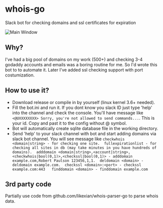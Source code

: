 # whois-go
 Slack bot for checking domains and ssl certificates for expiration 
 
![Main Window](https://i.imgur.com/1TbqKHo.png)

## Why?

I've had a big pool of domains on my work (500+) and checking 3-4 godaddy accounts and emails was a boring routine for me. So I'd wrote this bot to to automate it.
Later I've added ssl checking support with port costumization. 

## How to use it?

* Download release or compile in by yourself (linux kernel 3.6+ needed).
* Fill the bot.ini and run it. If you dont know you slack ID just type 'help' into the channel and check the console. You'll have message like ```<@UXXXXXXXX> Sorry, you're not allowed to send commands...```. This is your id. Copy and past it to the config without @ symbol. 
* Bot will automatically create sqlite database file in the working directory.
* Send 'help' to your slack channel with bot and start adding domains via slack bot channel. You will see message like ```checkwhois <domain|string> - for checking one site. 
fullexpirationlist - for checking all sites in db (may take minutes in you have hundreds of domains). 
adddomain <domain|string>,<account|string>,<checkwhois|bool(0,1)>,<checkssl|bool(0,1)> - adddomain example.com,Robert Paulson 123456,1,1. 
deldomain <domain> - deldomain example.com. 
checkssl <domain>:<port> - checkssl example.com:443  
finddomain <domain> - finddomain example.com  ```

## 3rd party code
Partially use code from github.com/likexian/whois-parser-go to parse whois data. 
